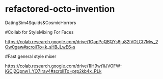 # refactored-octo-invention
DatingSim4Squids&CosmicHorrors


#Collab for StyleMixing For Faces

https://colab.research.google.com/drive/1OapPcQBQYs6ju82IVOLCf7Mw_2Ow0gaw#scrollTo=k_sHBJLwE6-s

#Fast general style mixer

https://colab.research.google.com/drive/1IH9wt1iJVOFW-iGCj2Qpnw1_YO7Irav4#scrollTo=prp2kb4x_PLk
